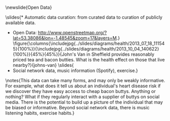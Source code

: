 \newslide{Open Data}

\slides{* Automatic data curation: from curated data to curation of publicly available data.
* Open Data: <http://www.openstreetmap.org/?lat=53.38086&lon=-1.48545&zoom=17&layers=M>.}
  \figure{\columns{\includejpg{../slides/diagrams/health/2013_07_18_111545}{100%}}{\includejpg{../slides/diagrams/health/2013_10_04_140622}{100%}}{45%}{45%}}{John's Van in Sheffield provides reasonably priced tea and bacon butties. What is the health effect on those that live nearby?}{johns-van}
\slides{
* Social network data, music information (Spotify), exercise.}

\notes{This data can take many forms, and may only be weakly informative. For example, what does it tell us about an individual's heart disease risk if we discover they have easy access to cheap bacon buttys. Anything or nothing? What if they regularly interact with a supplier of buttys on social media. There is the potential to build up a picture of the individual that may be biased or informative. Beyond social network data, there is music listening habits, exercise habits.}
